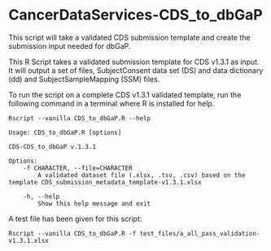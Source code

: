 # CancerDataServices-CDS_to_dbGaP
This script will take a validated CDS submission template and create the submission input needed for dbGaP.

This R Script takes a validated submission template for CDS v1.3.1 as input. It will output a set of files, SubjectConsent data set (DS) and data dictionary (dd) and SubjectSampleMapping (SSM) files.

To run the script on a complete CDS v1.3.1 validated template, run the following command in a terminal where R is installed for help.

```
Rscript --vanilla CDS_to_dbGaP.R --help
```

```
Usage: CDS_to_dbGaP.R [options]

CDS-CDS_to_dbGaP v.1.3.1

Options:
	-f CHARACTER, --file=CHARACTER
		A validated dataset file (.xlsx, .tsv, .csv) based on the template CDS_submission_metadata_template-v1.3.1.xlsx

	-h, --help
		Show this help message and exit
```

A test file has been given for this script:

```
Rscript --vanilla CDS_to_dbGaP.R -f test_files/a_all_pass_validation-v1.3.1.xlsx
```
